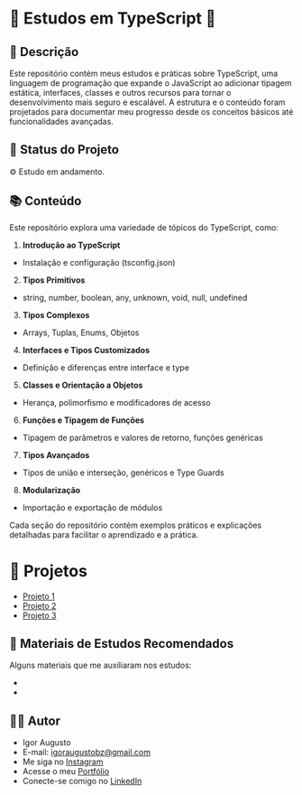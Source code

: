 # 🚀 Estudos em TypeScript 🚀

## 📜 Descrição

Este repositório contém meus estudos e práticas sobre TypeScript, uma linguagem de programação que expande o JavaScript ao adicionar tipagem estática, interfaces, classes e outros recursos para tornar o desenvolvimento mais seguro e escalável. A estrutura e o conteúdo foram projetados para documentar meu progresso desde os conceitos básicos até funcionalidades avançadas.

## 🚀 Status do Projeto

⚙️ Estudo em andamento.

## 📚 Conteúdo

Este repositório explora uma variedade de tópicos do TypeScript, como:

1. **Introdução ao TypeScript**

- Instalação e configuração (tsconfig.json)

2. **Tipos Primitivos**

- string, number, boolean, any, unknown, void, null, undefined

3. **Tipos Complexos**

- Arrays, Tuplas, Enums, Objetos

4. **Interfaces e Tipos Customizados**

- Definição e diferenças entre interface e type

5. **Classes e Orientação a Objetos**

- Herança, polimorfismo e modificadores de acesso

6. **Funções e Tipagem de Funções**

- Tipagem de parâmetros e valores de retorno, funções genéricas

7. **Tipos Avançados**

- Tipos de união e interseção, genéricos e Type Guards

8. **Modularização**

- Importação e exportação de módulos

Cada seção do repositório contém exemplos práticos e explicações detalhadas para facilitar o aprendizado e a prática.

# 🎨 Projetos

- [Projeto 1]()
- [Projeto 2]()
- [Projeto 3]()

## 📝 Materiais de Estudos Recomendados

Alguns materiais que me auxiliaram nos estudos:

-
-

## 👨‍💻 Autor

- Igor Augusto
- E-mail: igoraugustobz@gmail.com
- Me siga no [Instagram](https://www.instagram.com/iaugusto__/)
- Acesse o meu [Portfólio](https://iaugusto.vercel.app/)
- Conecte-se comigo no [LinkedIn](https://www.linkedin.com/in/igorbrz/)
